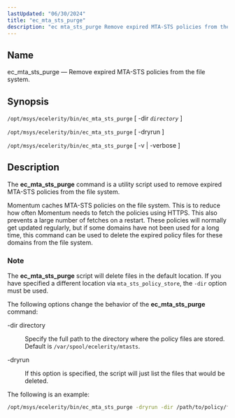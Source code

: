```yaml
---
lastUpdated: "06/30/2024"
title: "ec_mta_sts_purge"
description: "ec mta_sts_purge Remove expired MTA-STS policies from the file system"
---
```


<a name="executable.ec_mta_sts_purge"></a> 
## Name

ec_mta_sts_purge — Remove expired MTA-STS policies from the file system.

## Synopsis

`/opt/msys/ecelerity/bin/ec_mta_sts_purge` [ -dir *`directory`* ]

`/opt/msys/ecelerity/bin/ec_mta_sts_purge` [ -dryrun ]

`/opt/msys/ecelerity/bin/ec_mta_sts_purge` [ -v | -verbose ]

## Description

The **ec_mta_sts_purge** command is a utility script used to remove expired MTA-STS policies from the file system.

Momentum caches MTA-STS policies on the file system. This is to reduce how often Momentum needs to fetch the policies using HTTPS. This also prevents a large number of fetches on a restart. These policies will normally get updated regularly, but if some domains have not been used for a long time, this command can be used to delete the expired policy files for these domains from the file system.

### Note

The **ec_mta_sts_purge** script will delete files in the default location. If you have specified a different location via `mta_sts_policy_store`, the `-dir` option must be used.

The following options change the behavior of the **ec_mta_sts_purge** command:

<dl class="variablelist">

<dt>-dir directory</dt>

<dd>

Specify the full path to the directory where the policy files are stored. Default is `/var/spool/ecelerity/mtasts`.

</dd>

<dt>-dryrun</dt>

<dd>

If this option is specified, the script will just list the files that would be deleted.

</dd>

</dl>

The following is an example:

```sh
/opt/msys/ecelerity/bin/ec_mta_sts_purge -dryrun -dir /path/to/policy/files
```

